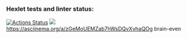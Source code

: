 ### Hexlet tests and linter status:
[![Actions Status](https://github.com/elk0ng/python-project-49/actions/workflows/hexlet-check.yml/badge.svg)](https://github.com/elk0ng/python-project-49/actions)
<a href="https://codeclimate.com/github/elk0ng/python-project-49/maintainability"><img src="https://api.codeclimate.com/v1/badges/9e24729cabc2fb7e9a2a/maintainability" /></a>
https://asciinema.org/a/zGeMoUEMZab7hWsDQvXvhaQOg brain-even
